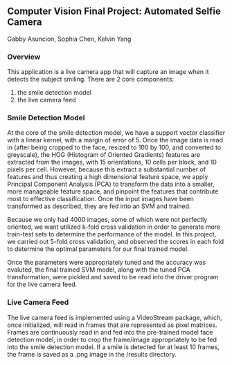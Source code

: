 ## Computer Vision Final Project: Automated Selfie Camera

Gabby Asuncion, Sophia Chen, Kelvin Yang

### Overview 
This application is a live camera app that will capture an image
when it detects the subject smiling. There are 2 core components:

1. the smile detection model
2. the live camera feed

### Smile Detection Model

At the core of the smile detection model, we have a support vector classifier with a linear kernel, with a 
margin of error of 5. Once the image data is read in (after being cropped to the face, resized to 100 by 100, 
and converted to greyscale), the HOG (Histogram of Oriented Gradients) features are extracted from the images, with 
15 orientations, 10 cells per block, and 10 pixels per cell. However, because this extract a substantial number
of features and thus creating a high dimensional feature space, we apply Principal Component Analysis (PCA) to
transform the data into a smaller, more manageable feature space, and pinpoint the features that contribute
most to effective classification. Once the input images have been transformed as described, they are fed into
an SVM and trained. 

Because we only had 4000 images, some of which were not perfectly oriented, we want utilized k-fold cross validation
in order to generate more train-test sets to determine the performance of the model. In this project, we carried 
out 5-fold cross validation, and observed the scores in each fold to determine the optimal parameters for 
our final trained model.

Once the parameters were appropriately tuned and the accuracy was evaluted, the final trained SVM model, along with
the tuned PCA transformation, were pickled and saved to be read into the driver program for the live camera feed. 


### Live Camera Feed 

The live camera feed is implemented using a VideoStream package, which, once initialized, will read in
frames that are represented as pixel matrices. Frames are continuously read in and fed into the pre-trained
model face detection model, in order to crop the frame/image appropriately to be fed into the smile detection
model. If a smile is detected for at least 10 frames, the frame is saved as a .png image in the /results directory. 


